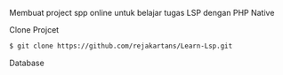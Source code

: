 Membuat project spp online untuk belajar tugas LSP dengan PHP Native

Clone Projcet
```sh
$ git clone https://github.com/rejakartans/Learn-Lsp.git
```

Database
```sh

```
